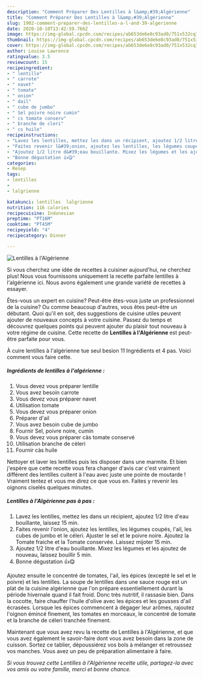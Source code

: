 ```yaml
---
description: "Comment Préparer Des Lentilles à l&amp;#39;Algérienne"
title: "Comment Préparer Des Lentilles à l&amp;#39;Algérienne"
slug: 1902-comment-preparer-des-lentilles-a-l-and-39-algerienne
date: 2020-10-10T13:42:59.766Z
image: https://img-global.cpcdn.com/recipes/ab653de6e8c93ad0/751x532cq70/lentilles-a-lalgerienne-photo-principale-de-la-recette.jpg
thumbnail: https://img-global.cpcdn.com/recipes/ab653de6e8c93ad0/751x532cq70/lentilles-a-lalgerienne-photo-principale-de-la-recette.jpg
cover: https://img-global.cpcdn.com/recipes/ab653de6e8c93ad0/751x532cq70/lentilles-a-lalgerienne-photo-principale-de-la-recette.jpg
author: Louise Lawrence
ratingvalue: 3.5
reviewcount: 15
recipeingredient:
- " lentille"
- " carrote"
- " navet"
- " tomate"
- " onion"
- " dail"
- " cube de jumbo"
- " Sel poivre noire cumin"
- " cs tomate conserv"
- " branche de cleri"
- " cs huile"
recipeinstructions:
- "Lavez les lentilles, mettez les dans un récipient, ajoutez 1/2 litre d&#39;eau bouillante, laissez 15 min."
- "Faites revenir l&#39;onion, ajoutez les lentilles, les légumes coupés, l&#39;ail, les cubes de jumbo et le céleri. Ajuster le sel et le poivre noire. Ajoutez la Tomate fraiche et la Tomate conservée. Laissez mijoter 15 min."
- "Ajoutez 1/2 litre d&#39;eau bouillante. Mixez les légumes et les ajoutez de nouveau, laissez bouillir 5 min."
- "Bonne dégustation 👍😋"
categories:
- Resep
tags:
- lentilles
- 
- lalgrienne

katakunci: lentilles  lalgrienne 
nutrition: 116 calories
recipecuisine: Indonesian
preptime: "PT16M"
cooktime: "PT45M"
recipeyield: "4"
recipecategory: Dinner

---
```



![Lentilles à l&#39;Algérienne](https://img-global.cpcdn.com/recipes/ab653de6e8c93ad0/751x532cq70/lentilles-a-lalgerienne-photo-principale-de-la-recette.jpg)

Si vous cherchez une idée de recettes à cuisiner aujourd'hui, ne cherchez plus! Nous vous fournissons uniquement la recette parfaite lentilles à l&#39;algérienne ici. Nous avons également une grande variété de recettes à essayer.

Êtes-vous un expert en cuisine? Peut-être êtes-vous juste un professionnel de la cuisine? Ou comme beaucoup d'autres, vous êtes peut-être un débutant. Quoi qu'il en soit, des suggestions de cuisine utiles peuvent ajouter de nouveaux concepts à votre cuisine. Passez du temps et découvrez quelques points qui peuvent ajouter du plaisir tout nouveau à votre régime de cuisine. Cette recette de <strong> Lentilles à l&#39;Algérienne </strong> est peut-être parfaite pour vous.

<!--inarticleads1-->

À cuire lentilles à l&#39;algérienne tue seul besion 11 Ingrédients et 4 pas. Voici comment vous faire cette.

##### Ingrédients de lentilles à l&#39;algérienne :

1. Vous devez vous préparer  lentille
1. Vous avez besoin  carrote
1. Vous devez vous préparer  navet
1. Utilisation  tomate
1. Vous devez vous préparer  onion
1. Préparer  d&#39;ail
1. Vous avez besoin  cube de jumbo
1. Fournir  Sel, poivre noire, cumin
1. Vous devez vous préparer  càs tomate conservé
1. Utilisation  branche de cèleri
1. Fournir  càs huile


Nettoyer et laver les lentilles puis les disposer dans une marmite. Et bien j&#39;espère que cette recette vous fera changer d&#39;avis car c&#39;est vraiment différent des lentilles cuitent à l&#39;eau avec juste une pointe de moutarde ! Vraiment tentez et vous me direz ce que vous en. Faites y revenir les oignons ciselés quelques minutes. 

<!--inarticleads2-->

##### Lentilles à l&#39;Algérienne pas à pas :

1. Lavez les lentilles, mettez les dans un récipient, ajoutez 1/2 litre d&#39;eau bouillante, laissez 15 min.
1. Faites revenir l&#39;onion, ajoutez les lentilles, les légumes coupés, l&#39;ail, les cubes de jumbo et le céleri. Ajuster le sel et le poivre noire. Ajoutez la Tomate fraiche et la Tomate conservée. Laissez mijoter 15 min.
1. Ajoutez 1/2 litre d&#39;eau bouillante. Mixez les légumes et les ajoutez de nouveau, laissez bouillir 5 min.
1. Bonne dégustation 👍😋


Ajoutez ensuite le concentré de tomates, l&#39;ail, les épices (excepté le sel et le poivre) et les lentilles. La soupe de lentilles dans une sauce rouge est un plat de la cuisine algérienne que l&#39;on prépare essentiellement durant la période hivernale quand il fait froid. Donc très nutritif, il rassasie bien. Dans la cocotte, faire chauffer l&#39;huile d&#39;olive avec les épices et les gousses d&#39;ail écrasées. Lorsque les épices commencent à dégager leur arômes, rajoutez l&#39;oignon émincé finement, les tomates en morceaux, le concentré de tomate et la branche de céleri tranchée finement. 

<!--inarticleads1-->

<p>
Maintenant que vous avez revu la recette de Lentilles à l&#39;Algérienne, et que vous avez également le savoir-faire dont vous avez besoin dans la zone de cuisson. Sortez ce tablier, dépoussiérez vos bols à mélanger et retroussez vos manches. Vous avez un peu de préparation alimentaire à faire.
</p>

<p>
<i>Si vous trouvez cette Lentilles à l&#39;Algérienne recette utile, partagez-la avec vos amis ou votre famille, merci et bonne chance.</i>
</p>
